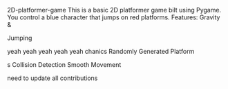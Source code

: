 


 2D-platformer-game
This is a basic 2D platformer game 
bilt using Pygame. You control a blue 
character that jumps on red platforms.
Features: Gravity &amp;




Jumping

yeah yeah yeah yeah yeah
chanics Randomly Generated Platform


s Collision Detection  Smooth Movement




need  to update all contributions 



 